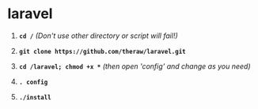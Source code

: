 # laravel

1. **`cd /`** *(Don't use other directory or script will fail!)*

2. **`git clone https://github.com/theraw/laravel.git`**

3. **`cd /laravel; chmod +x *`** *(then open 'config' and change as you need)*

4. **`. config`**

5. **`./install`**
